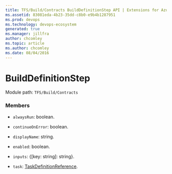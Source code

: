 ```yaml
---
title: TFS/Build/Contracts BuildDefinitionStep API | Extensions for Azure DevOps Services
ms.assetid: 83081eda-4b23-35dd-c8b0-e9b4b1287951
ms.prod: devops
ms.technology: devops-ecosystem
generated: true
ms.manager: jillfra
author: chcomley
ms.topic: article
ms.author: chcomley
ms.date: 08/04/2016
---
```


# BuildDefinitionStep

Module path: `TFS/Build/Contracts`


### Members

* `alwaysRun`: boolean. 

* `continueOnError`: boolean. 

* `displayName`: string. 

* `enabled`: boolean. 

* `inputs`: {[key: string]: string}. 

* `task`: [TaskDefinitionReference](./TaskDefinitionReference.md). 

